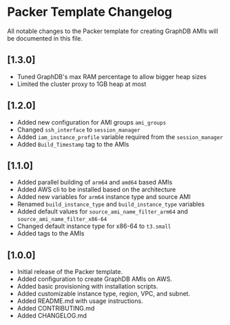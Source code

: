 # Packer Template Changelog

All notable changes to the Packer template for creating GraphDB AMIs will be documented in this file.

## [1.3.0]

- Tuned GraphDB's max RAM percentage to allow bigger heap sizes
- Limited the cluster proxy to 1GB heap at most

## [1.2.0]

- Added new configuration for AMI groups `ami_groups`
- Changed `ssh_interface` to `session_manager`
- Added `iam_instance_profile` variable required from the `session_manager` 
- Added `Build_Timestamp` tag to the AMIs

## [1.1.0]

- Added parallel building of `arm64` and `amd64` based AMIs
- Added AWS cli to be installed based on the architecture
- Added new variables for `arm64` instance type and source AMI  
- Renamed `build_instance_type` and `build_instance_type` variables
- Added default values for `source_ami_name_filter_arm64` and `source_ami_name_filter_x86-64`
- Changed default instance type for x86-64 to `t3.small`
- Added tags to the AMIs

## [1.0.0] 

- Initial release of the Packer template.
- Added configuration to create GraphDB AMIs on AWS.
- Added basic provisioning with installation scripts.
- Added customizable instance type, region, VPC, and subnet.
- Added README.md with usage instructions.
- Added CONTRIBUTING.md
- Added CHANGELOG.md
